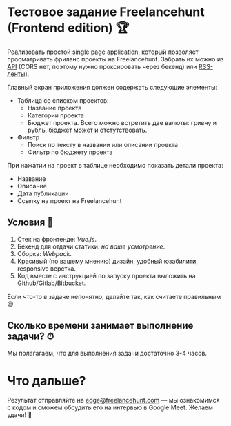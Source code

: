# Тестовое задание Freelancehunt (Frontend edition) 🏆

Реализовать простой single page application, который позволяет просматривать фриланс проекты на Freelancehunt. Забрать их можно из [API](https://apidocs.freelancehunt.com/?version=latest) (CORS нет, поэтому нужно проксировать через бекенд) или [RSS-ленты](https://freelancehunt.com/projects.rss)).

Главный экран приложения должен содержать следующие элементы:

* Таблица со списком проектов:
    * Название проекта
    * Категории проекта
    * Бюджет проекта. Всего можно встретить две валюты: гривну и рубль, бюджет может и отстутствовать.
* Фильтр 
    * Поиск по тексту в названии или описании проекта
    * Фильтр по бюджету проекта 

При нажатии на проект в таблице необходимо показать детали проекта:

* Название 
* Описание 
* Дата публикации
* Ссылку на проект на Freelancehunt 

## Условия 📙

1. Стек на фронтенде: *Vue.js*.
2. Бекенд для отдачи статики: *на ваше усмотрение*.
3. Сборка: *Webpack*.
4. Красивый (по вашему мнению) дизайн, удобный юзабилити, responsive верстка.
5. Код вместе с инструкцией по запуску проекта выложить на Github/Gitlab/Bitbucket.

Если что-то в задаче непонятно, делайте так, как считаете правильным 😉

## Сколько времени занимает выполнение задачи? ⏱

Мы полагагаем, что для выполнения задачи достаточно 3-4 часов.

# Что дальше?
Результат отправляйте на edge@freelancehunt.com — мы ознакомимся с кодом и сможем обсудить его на интервью в Google Meet. Желаем удачи! 🤞
